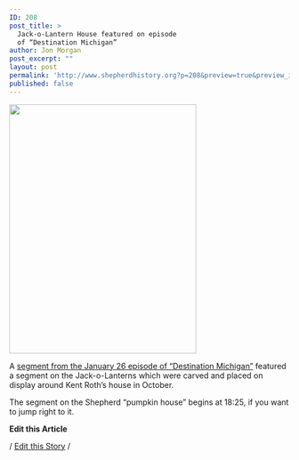 ```yaml
---
ID: 208
post_title: >
  Jack-o-Lantern House featured on episode
  of “Destination Michigan”
author: Jon Morgan
post_excerpt: ""
layout: post
permalink: 'http://www.shepherdhistory.org?p=208&preview=true&preview_id=208'
published: false
---
```

<img class="alignnone size-medium wp-image-212" src="http://www.shepherdhistory.org/wp-content/uploads/2017/01/IMG_1609_595-336x448.jpg" alt="" width="336" height="448" />

A <a href="http://video.wcmu.org/video/2365940438/">segment from the January 26 episode of “Destination Michigan”</a> featured a segment on the Jack-o-Lanterns which were carved and placed on display around Kent Roth’s house in October.

The segment on the Shepherd “pumpkin house” begins at 18:25, if you want to jump right to it.

<strong>Edit this Article</strong>

/ <a href="https://www.penflip.com/shepherdonlinehq/pumpkincarving?invite=Njt1QvKa">Edit this Story</a> /